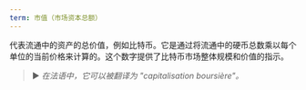 ```yaml
---
term: 市值（市场资本总额）
---
```


代表流通中的资产的总价值，例如比特币。它是通过将流通中的硬币总数乘以每个单位的当前价格来计算的。这个数字提供了比特币市场整体规模和价值的指示。

> ► *在法语中，它可以被翻译为 "capitalisation boursière"。*